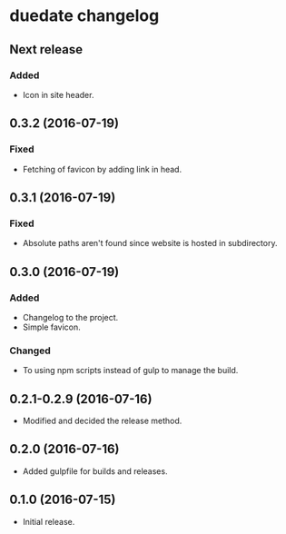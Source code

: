 # duedate changelog

## Next release
### Added
- Icon in site header.

## 0.3.2 (2016-07-19)
### Fixed
- Fetching of favicon by adding link in head.

## 0.3.1 (2016-07-19)
### Fixed
- Absolute paths aren't found since website is hosted in subdirectory.

## 0.3.0 (2016-07-19)
### Added
- Changelog to the project.
- Simple favicon.
### Changed
- To using npm scripts instead of gulp to manage the build.

## 0.2.1-0.2.9 (2016-07-16)
- Modified and decided the release method.

## 0.2.0 (2016-07-16)
- Added gulpfile for builds and releases.

## 0.1.0 (2016-07-15)
- Initial release.

